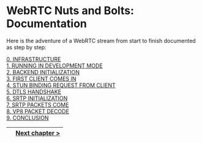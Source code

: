 # **WebRTC Nuts and Bolts: Documentation**

Here is the adventure of a WebRTC stream from start to finish  documented as step by step:

[0. INFRASTRUCTURE](./00-INFRASTRUCTURE.md)
<br>
[1. RUNNING IN DEVELOPMENT MODE](./01-RUNNING-IN-DEV-MODE.md)
<br>
[2. BACKEND INITIALIZATION](./02-BACKEND-INITIALIZATION.md)
<br>
[3. FIRST CLIENT COMES IN](./03-FIRST-CLIENT-COMES-IN.md)
<br>
[4. STUN BINDING REQUEST FROM CLIENT](./04-STUN-BINDING-REQUEST-FROM-CLIENT.md)
<br>
[5. DTLS HANDSHAKE](./05-DTLS-HANDSHAKE.md)
<br>
[6. SRTP INITIALIZATION](./06-SRTP-INITIALIZATION.md)
<br>
[7. SRTP PACKETS COME](./07-SRTP-PACKETS-COME.md)
<br>
[8. VP8 PACKET DECODE](./08-VP8-PACKET-DECODE.md)
<br>
[9. CONCLUSION](./09-CONCLUSION.md)<br>

<style>
  table { width: 100%; }
</style>
| | [Next chapter &gt;](./00-INFRASTRUCTURE.md)|
| -- | --: |

